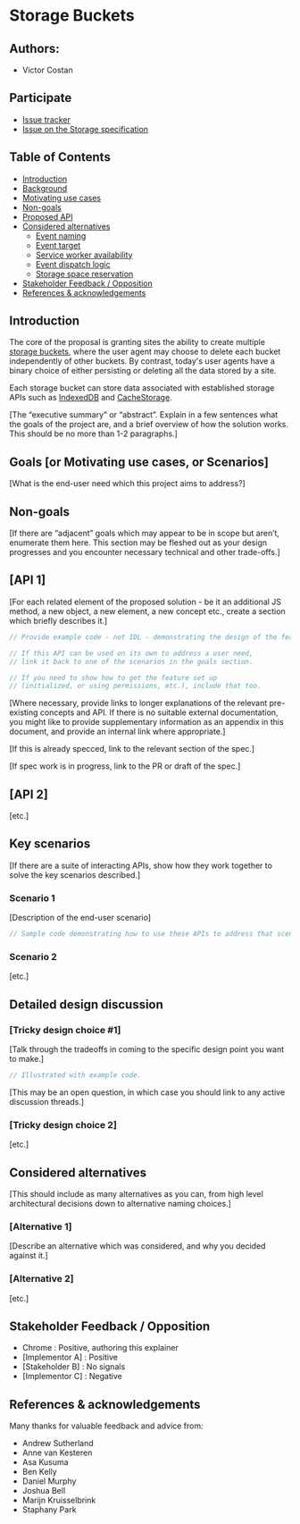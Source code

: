 # Storage Buckets


## Authors:

* Victor Costan


## Participate

* [Issue tracker](https://github.com/pwnall/storage-buckets/issues)
* [Issue on the Storage specification](https://github.com/whatwg/storage/issues/2)


## Table of Contents

<!-- START doctoc generated TOC please keep comment here to allow auto update -->
<!-- DON'T EDIT THIS SECTION, INSTEAD RE-RUN doctoc TO UPDATE -->


- [Introduction](#introduction)
- [Background](#background)
- [Motivating use cases](#motivating-use-cases)
- [Non-goals](#non-goals)
- [Proposed API](#proposed-api)
- [Considered alternatives](#considered-alternatives)
  - [Event naming](#event-naming)
  - [Event target](#event-target)
  - [Service worker availability](#service-worker-availability)
  - [Event dispatch logic](#event-dispatch-logic)
  - [Storage space reservation](#storage-space-reservation)
- [Stakeholder Feedback / Opposition](#stakeholder-feedback--opposition)
- [References & acknowledgements](#references--acknowledgements)

<!-- END doctoc generated TOC please keep comment here to allow auto update -->


## Introduction

The core of the proposal is granting sites the ability to create multiple
[storage buckets](https://storage.spec.whatwg.org/#buckets), where the
user agent may choose to delete each bucket independently of other buckets. By
contrast, today's user agents have a binary choice of either persisting or
deleting all the data stored by a site.

Each storage bucket can store data associated with established storage APIs such
as [IndexedDB](https://w3c.github.io/IndexedDB/) and
[CacheStorage](https://w3c.github.io/ServiceWorker/#cachestorage).

[The “executive summary” or “abstract”. Explain in a few sentences what the
goals of the project are, and a brief overview of how the solution works.
This should be no more than 1-2 paragraphs.]


## Goals [or Motivating use cases, or Scenarios]

[What is the end-user need which this project aims to address?]


## Non-goals

[If there are “adjacent” goals which may appear to be in scope but aren’t,
enumerate them here. This section may be fleshed out as your design
progresses and you encounter necessary technical and other trade-offs.]


## [API 1]

[For each related element of the proposed solution - be it an additional JS
method, a new object, a new element, a new concept etc., create a section
which briefly describes it.]


```javascript
// Provide example code - not IDL - demonstrating the design of the feature.

// If this API can be used on its own to address a user need,
// link it back to one of the scenarios in the goals section.

// If you need to show how to get the feature set up
// (initialized, or using permissions, etc.), include that too.
```

[Where necessary, provide links to longer explanations of the relevant
pre-existing concepts and API. If there is no suitable external
documentation, you might like to provide supplementary information as an
appendix in this document, and provide an internal link where appropriate.]

[If this is already specced, link to the relevant section of the spec.]

[If spec work is in progress, link to the PR or draft of the spec.]


## [API 2]
[etc.]


## Key scenarios

[If there are a suite of interacting APIs, show how they work together to
solve the key scenarios described.]

### Scenario 1

[Description of the end-user scenario]

```javascript
// Sample code demonstrating how to use these APIs to address that scenario.
```

### Scenario 2

[etc.]

## Detailed design discussion

### [Tricky design choice #1]

[Talk through the tradeoffs in coming to the specific design point you want
to make.]

```javascript
// Illustrated with example code.
```

[This may be an open question, in which case you should link to any active
discussion threads.]


### [Tricky design choice 2]

[etc.]


## Considered alternatives

[This should include as many alternatives as you can, from high level
architectural decisions down to alternative naming choices.]

### [Alternative 1]

[Describe an alternative which was considered, and why you decided against it.]

### [Alternative 2]

[etc.]


## Stakeholder Feedback / Opposition

* Chrome : Positive, authoring this explainer
* [Implementor A] : Positive
* [Stakeholder B] : No signals
* [Implementor C] : Negative


## References & acknowledgements

Many thanks for valuable feedback and advice from:

* Andrew Sutherland
* Anne van Kesteren
* Asa Kusuma
* Ben Kelly
* Daniel Murphy
* Joshua Bell
* Marijn Kruisselbrink
* Staphany Park
